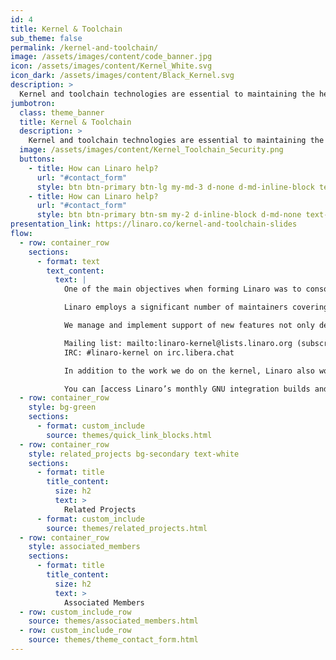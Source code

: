 ```yaml
---
id: 4
title: Kernel & Toolchain
sub_theme: false
permalink: /kernel-and-toolchain/
image: /assets/images/content/code_banner.jpg
icon: /assets/images/content/Kernel_White.svg
icon_dark: /assets/images/content/Black_Kernel.svg
description: >
  Kernel and toolchain technologies are essential to maintaining the health of software. We facilitate the access to maintainers, support regression testing, improve compiler technology and increase security across the Arm ecosystem.
jumbotron:
  class: theme_banner
  title: Kernel & Toolchain
  description: >
    Kernel and toolchain technologies are essential to maintaining the health of software. We facilitate the access to maintainers, support regression testing, improve compiler technology and increase security across the Arm ecosystem.
  image: /assets/images/content/Kernel_Toolchain_Security.png
  buttons:
    - title: How can Linaro help?
      url: "#contact_form"
      style: btn btn-primary btn-lg my-md-3 d-none d-md-inline-block text-uppercase theme_contact_btn
    - title: How can Linaro help?
      url: "#contact_form"
      style: btn btn-primary btn-sm my-2 d-inline-block d-md-none text-uppercase theme_contact_btn
presentation_link: https://linaro.co/kernel-and-toolchain-slides
flow:
  - row: container_row
    sections:
      - format: text
        text_content:
          text: |
            One of the main objectives when forming Linaro was to consolidate the Arm code base. The code churn created by multiple companies and individuals trying to upstream essentially the same code into kernel.org was causing fragmentation and slowing down innovation and delivery of products. Linaro’s work, especially in the kernel, provided the focal point for collaboration and the situation recognizably improved by 2012, something [Linus Torvalds recognized](http://news.softpedia.com/news/Linus-Torvalds-Arm-Is-an-Upstanding-Member-of-The-Community-294886.shtml).

            Linaro employs a significant number of maintainers covering a [wide range of important areas](https://linaro.atlassian.net/browse/UM-1). This allows us to reach far within open source communities and have a real impact. We actively contribute to the upstream community and help facilitate acceptance of Linaro code into the Linux mainline kernel. Our ultimate goal is to ensure kernel consolidation - a single source tree with integrated support for multiple Arm SoCs and Arm-based platforms.

            We manage and implement support of new features not only dedicated to Arm architecture but also covering core functionalities of the kernel.  In the tradition of Linux and the open source community, much of the technical discussion takes place over email and informal conversations on IRC.

            Mailing list: mailto:linaro-kernel@lists.linaro.org (subscribe)
            IRC: #linaro-kernel on irc.libera.chat

            In addition to the work we do on the kernel, Linaro also works on all aspects of system-level tools - the core development toolchain (compiler, assembler, linker, debugger), core system libraries (dynamic linker, c-library), emulation, profiling and analysis (oprofile, performance events) and instrumentation (ftrace). We work directly with upstream communities such as GCC, Binutils, GDB, glibc, LLVM, QEMU and provide monthly GNU Toolchain Integration Builds which offer users a snapshot of the upstream build. 

            You can [access Linaro’s monthly GNU integration builds and Linaro’s official LLVM for Windows on Arm here](https://www.linaro.org/downloads/#gnu_and_llvm).
  - row: container_row
    style: bg-green
    sections:
      - format: custom_include
        source: themes/quick_link_blocks.html
  - row: container_row
    style: related_projects bg-secondary text-white
    sections:
      - format: title
        title_content:
          size: h2
          text: >
            Related Projects
      - format: custom_include
        source: themes/related_projects.html
  - row: container_row
    style: associated_members
    sections:
      - format: title
        title_content:
          size: h2
          text: >
            Associated Members
  - row: custom_include_row
    source: themes/associated_members.html
  - row: custom_include_row
    source: themes/theme_contact_form.html
---
```

